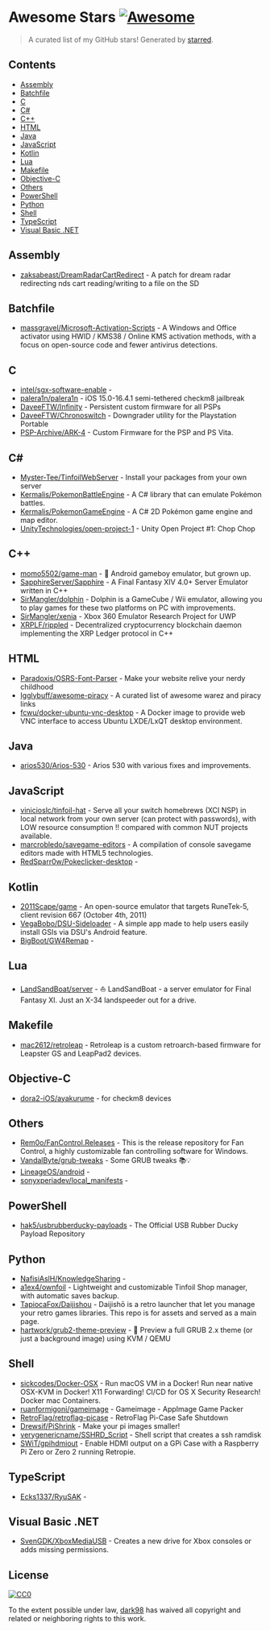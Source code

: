 <!--lint disable awesome-contributing awesome-license awesome-list-item match-punctuation no-repeat-punctuation no-undefined-references awesome-spell-check-->
# Awesome Stars [![Awesome](https://awesome.re/badge.svg)](https://github.com/sindresorhus/awesome)

> A curated list of my GitHub stars! Generated by [starred](https://github.com/maguowei/starred).

## Contents

- [Assembly](#assembly)
- [Batchfile](#batchfile)
- [C](#c)
- [C#](#c#)
- [C++](#c++)
- [HTML](#html)
- [Java](#java)
- [JavaScript](#javascript)
- [Kotlin](#kotlin)
- [Lua](#lua)
- [Makefile](#makefile)
- [Objective-C](#objective-c)
- [Others](#others)
- [PowerShell](#powershell)
- [Python](#python)
- [Shell](#shell)
- [TypeScript](#typescript)
- [Visual Basic .NET](#visual-basic-.net)

## Assembly 

- [zaksabeast/DreamRadarCartRedirect](https://github.com/zaksabeast/DreamRadarCartRedirect) - A patch for dream radar redirecting nds cart reading/writing to a file on the SD

## Batchfile 

- [massgravel/Microsoft-Activation-Scripts](https://github.com/massgravel/Microsoft-Activation-Scripts) - A Windows and Office activator using HWID / KMS38 / Online KMS activation methods, with a focus on open-source code and fewer antivirus detections.

## C 

- [intel/sgx-software-enable](https://github.com/intel/sgx-software-enable) - 
- [palera1n/palera1n](https://github.com/palera1n/palera1n) - iOS 15.0-16.4.1 semi-tethered checkm8 jailbreak
- [DaveeFTW/Infinity](https://github.com/DaveeFTW/Infinity) - Persistent custom firmware for all PSPs
- [DaveeFTW/Chronoswitch](https://github.com/DaveeFTW/Chronoswitch) - Downgrader utility for the Playstation Portable
- [PSP-Archive/ARK-4](https://github.com/PSP-Archive/ARK-4) - Custom Firmware for the PSP and PS Vita.

## C# # 

- [Myster-Tee/TinfoilWebServer](https://github.com/Myster-Tee/TinfoilWebServer) - Install your packages from your own server
- [Kermalis/PokemonBattleEngine](https://github.com/Kermalis/PokemonBattleEngine) - A C# library that can emulate Pokémon battles.
- [Kermalis/PokemonGameEngine](https://github.com/Kermalis/PokemonGameEngine) - A C# 2D Pokémon game engine and map editor.
- [UnityTechnologies/open-project-1](https://github.com/UnityTechnologies/open-project-1) - Unity Open Project #1: Chop Chop

## C++ 

- [momo5502/game-man](https://github.com/momo5502/game-man) - 📱 Android gameboy emulator, but grown up.
- [SapphireServer/Sapphire](https://github.com/SapphireServer/Sapphire) - A Final Fantasy XIV 4.0+ Server Emulator written in C++
- [SirMangler/dolphin](https://github.com/SirMangler/dolphin) - Dolphin is a GameCube / Wii emulator, allowing you to play games for these two platforms on PC with improvements.
- [SirMangler/xenia](https://github.com/SirMangler/xenia) - Xbox 360 Emulator Research Project for UWP
- [XRPLF/rippled](https://github.com/XRPLF/rippled) - Decentralized cryptocurrency blockchain daemon implementing the XRP Ledger protocol in C++

## HTML 

- [Paradoxis/OSRS-Font-Parser](https://github.com/Paradoxis/OSRS-Font-Parser) - Make your website relive your nerdy childhood
- [Igglybuff/awesome-piracy](https://github.com/Igglybuff/awesome-piracy) - A curated list of awesome warez and piracy links
- [fcwu/docker-ubuntu-vnc-desktop](https://github.com/fcwu/docker-ubuntu-vnc-desktop) - A Docker image to provide web VNC interface to access Ubuntu LXDE/LxQT desktop environment.

## Java 

- [arios530/Arios-530](https://github.com/arios530/Arios-530) - Arios 530 with various fixes and improvements.

## JavaScript 

- [vinicioslc/tinfoil-hat](https://github.com/vinicioslc/tinfoil-hat) - Serve all your switch homebrews (XCI NSP) in local network from your own server (can protect with passwords), with LOW resource consumption !! compared with common NUT projects available.
- [marcrobledo/savegame-editors](https://github.com/marcrobledo/savegame-editors) - A compilation of console savegame editors made with HTML5 technologies.
- [RedSparr0w/Pokeclicker-desktop](https://github.com/RedSparr0w/Pokeclicker-desktop) - 

## Kotlin 

- [2011Scape/game](https://github.com/2011Scape/game) - An open-source emulator that targets RuneTek-5, client revision 667 (October 4th, 2011)
- [VegaBobo/DSU-Sideloader](https://github.com/VegaBobo/DSU-Sideloader) - A simple app made to help users easily install GSIs via DSU's Android feature.
- [BigBoot/GW4Remap](https://github.com/BigBoot/GW4Remap) - 

## Lua 

- [LandSandBoat/server](https://github.com/LandSandBoat/server) - :sailboat: LandSandBoat - a server emulator for Final Fantasy XI. Just an X-34 landspeeder out for a drive.

## Makefile 

- [mac2612/retroleap](https://github.com/mac2612/retroleap) - Retroleap is a custom retroarch-based firmware for Leapster GS and LeapPad2 devices.

## Objective-C 

- [dora2-iOS/ayakurume](https://github.com/dora2-iOS/ayakurume) - for checkm8 devices

## Others 

- [Rem0o/FanControl.Releases](https://github.com/Rem0o/FanControl.Releases) - This is the release repository for Fan Control, a highly customizable fan controlling software for Windows.
- [VandalByte/grub-tweaks](https://github.com/VandalByte/grub-tweaks) - Some GRUB tweaks 📚💡
- [LineageOS/android](https://github.com/LineageOS/android) - 
- [sonyxperiadev/local_manifests](https://github.com/sonyxperiadev/local_manifests) - 

## PowerShell 

- [hak5/usbrubberducky-payloads](https://github.com/hak5/usbrubberducky-payloads) - The Official USB Rubber Ducky Payload Repository

## Python 

- [NafisiAslH/KnowledgeSharing](https://github.com/NafisiAslH/KnowledgeSharing) - 
- [a1ex4/ownfoil](https://github.com/a1ex4/ownfoil) - Lightweight and customizable Tinfoil Shop manager, with automatic saves backup.
- [TapiocaFox/Daijishou](https://github.com/TapiocaFox/Daijishou) - Daijishō is a retro launcher that let you manage your retro games libraries. This repo is for assets and served as a main page.
- [hartwork/grub2-theme-preview](https://github.com/hartwork/grub2-theme-preview) - :city_sunrise: Preview a full GRUB 2.x theme (or just a background image) using KVM / QEMU

## Shell 

- [sickcodes/Docker-OSX](https://github.com/sickcodes/Docker-OSX) - Run macOS VM in a Docker! Run near native OSX-KVM in Docker! X11 Forwarding! CI/CD for OS X Security Research! Docker mac Containers.
- [ruanformigoni/gameimage](https://github.com/ruanformigoni/gameimage) - Gameimage - AppImage Game Packer
- [RetroFlag/retroflag-picase](https://github.com/RetroFlag/retroflag-picase) - RetroFlag Pi-Case Safe Shutdown
- [Drewsif/PiShrink](https://github.com/Drewsif/PiShrink) - Make your pi images smaller!
- [verygenericname/SSHRD_Script](https://github.com/verygenericname/SSHRD_Script) - Shell script that creates a ssh ramdisk
- [SWiT/gpihdmiout](https://github.com/SWiT/gpihdmiout) - Enable HDMI output on a GPi Case with a Raspberry Pi Zero or Zero 2 running Retropie.

## TypeScript 

- [Ecks1337/RyuSAK](https://github.com/Ecks1337/RyuSAK) - 

## Visual Basic .NET 

- [SvenGDK/XboxMediaUSB](https://github.com/SvenGDK/XboxMediaUSB) - Creates a new drive for Xbox consoles or adds missing permissions.


## License

[![CC0](http://mirrors.creativecommons.org/presskit/buttons/88x31/svg/cc-zero.svg)](https://creativecommons.org/publicdomain/zero/1.0/)

To the extent possible under law, [dark98](https://github.com/dark98) has waived all copyright and related or neighboring rights to this work.


